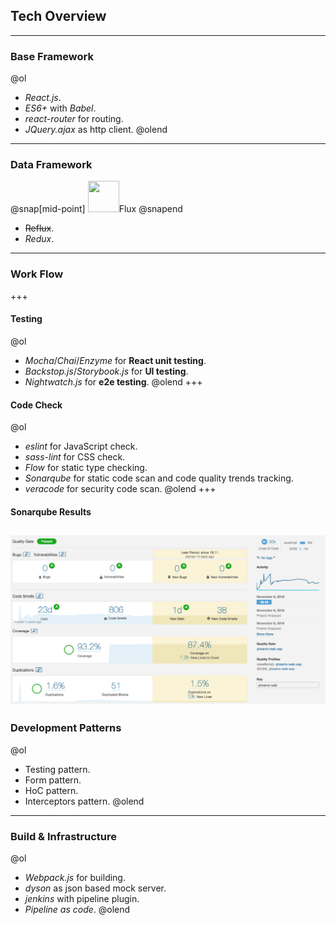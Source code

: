 ## Tech Overview
---
### Base Framework
@ol
- *React.js*.
- *ES6+* with *Babel*. 
- *react-router* for routing.
- *JQuery.ajax* as http client.
@olend
---
### Data Framework
@snap[mid-point]
<a class="nav-home" >
    <img class="nav-logo" src="https://facebook.github.io/flux/img/flux_logo.svg" width="50" height="50">Flux</a>
@snapend
- ~~Reflux~~.
- *Redux*.
---
### Work Flow
+++
#### Testing
@ol
- *Mocha*/*Chai*/*Enzyme* for **React unit testing**.
- *Backstop.js*/*Storybook.js* for **UI testing**.
- *Nightwatch.js* for **e2e testing**.
@olend
+++
#### Code Check
@ol
- *eslint* for JavaScript check.
- *sass-lint* for CSS check.
- *Flow* for static type checking.
- *Sonarqube* for static code scan and code quality trends tracking.
- *veracode* for security code scan.
@olend
+++
#### Sonarqube Results
![](assets/SonarQube.png)
---
### Development Patterns
@ol
- Testing pattern.
- Form pattern.
- HoC pattern.
- Interceptors pattern.
@olend
---
### Build & Infrastructure
@ol
- *Webpack.js* for building.
- *dyson* as json based mock server.
- *jenkins* with pipeline plugin.
- *Pipeline as code*.
@olend
